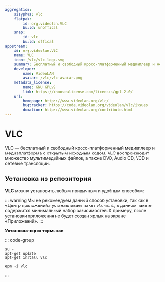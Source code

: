 ```yaml
---
aggregation:
    sisyphus: vlc
    flatpak:
        id: org.videolan.VLC
        build: unoffical
    snap:
        id: vlc
        build: offical
appstream:
    id: org.videolan.VLC
    name: VLC
    icon: /vlc/vlc-logo.svg
    summary: Бесплатный и свободный кросс-платформенный медиаплеер и медиаплатформа с открытым исходным кодом.
    developer:
        name: VideoLAN
        avatar: /vlc/vlc-avatar.png
    metadata_license:
        name: GNU GPLv2
        link: https://choosealicense.com/licenses/gpl-2.0/
    url:
        homepage: https://www.videolan.org/vlc/
        bugtracker: https://code.videolan.org/videolan/vlc/issues
        donation: https://www.videolan.org/contribute.html
---
```


# VLC

VLC — бесплатный и свободный кросс-платформенный медиаплеер и медиаплатформа с открытым исходным кодом. VLC воспроизводит множество мультимедийных файлов, а также DVD, Audio CD, VCD и сетевые трансляции.

## Установка из репозитория

**VLC** можно установить любым привычным и удобным способом:

<!--@include: @apps/_parts/install/software-repo.md-->

::: warning
Мы не рекомендуем данный способ установки, так как в «Центр приложений» устанавливает пакет `vlc-mini`, в данном пакете содержится минимальный набор зависимостей. К примеру, после установки приложения не будет создан ярлык на экране «Приложений».
:::


**Установка через терминал**

::: code-group

```shell[apt-get]
su -
apt-get update
apt-get install vlc
```
```shell[epm]
epm -i vlc
```

:::

<!--@include: @apps/_parts/install/content-flatpak.md-->
<!--@include: @apps/_parts/install/content-snap.md-->
